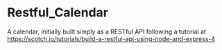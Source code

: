 # Restful_Calendar
A calendar, initially built simply as a RESTful API following a tutorial at https://scotch.io/tutorials/build-a-restful-api-using-node-and-express-4
